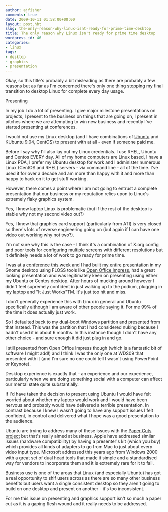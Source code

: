 ```yaml
---
author: ajfisher
comments: true
date: 2009-10-11 01:58:00+00:00
layout: post.hbt
slug: the-only-reason-why-linux-isnt-ready-for-prime-time-desktop
title: The only reason why Linux isn't ready for prime time desktop
wordpress_id: 46
categories:
- linux
tags:
- desktop
- graphics
- presentation
---
```


Okay, so this title's probably a bit misleading as there are probably a few reasons but as far as I'm concerned there's only one thing stopping my final transition to desktop Linux for complete every day usage.

Presenting

In my job I do a lot of presenting. I give major milestone presentations on projects, I present to the business on things that are going on, I present in pitches where we are attempting to win new business and recently I've started presenting at conferences.

I would not use my Linux desktop (and I have combinations of [Ubuntu](http://www.ubuntulinux.com/) and KUbuntu 9.04, CentOS) to present with at all - even if someone paid me.

Before I say why I'll also lay out my Linux credentials. I use RHEL, Ubuntu and Centos EVERY day. All of my home computers are Linux based, I have a Linux PDA, I prefer my Ubuntu desktop for work and I administer numerous Linux (CentOS and RHEL) servers - via command line - all of the time. I've used it for over a decade and am more than happy with it and more than happy to hack on it to get stuff working.

However, there comes a point where I am not going to entrust a complete presentation that our business or my reputation relies upon to Linux's extremely flaky graphics system.

Yes, I know laptop Linux is problematic (but if the rest of the desktop is stable why not my second video out?)

Yes, I know that graphics card support (particularly from ATI) is very closed so there's lots of reverse engineering going on (but again if I can have one video out working why not two?).

I'm not sure why this is the case - I think it's a combination of X.org config and poor tools for configuring multiple screens with different resolutions but it definitely needs a lot of work to go ready for prime time.

I was at a [conference this week](http://south.webdirections.org/) and I had built [my entire presentation](http://technologytreason.blogspot.com/2009/10/web-directions-south-2009-cloud.html) in my Gnome desktop using FLOSS tools like [Open Office Impress](http://www.openoffice.org/), had a great looking presentation and was legitimately keen on presenting using either my Ubuntu or Centos desktop. After hours of mucking around however I didn't feel supremely confident in just walking up to the podium, plugging in my laptop and "It Just Works"TM. It's just too hit and miss.

I don't generally experience this with Linux in general and Ubuntu specifically although I am aware of other people saying it. For me 99% of the time it does actually just work.

So I defaulted back to my dual-boot Windows partition and presented from that instead. This was the partition that I had considered nuking because I hadn't used it in about 6 months. In this instance though I didn't have any other choice - and sure enough it did just plug in and go.

I still presented from Open Office Impress though (which is a fantastic bit of software I might add!) and I think I was the only one at WDS09 that presented with it (and I'm sure no one could tell I wasn't using PowerPoint or Keynote).

Desktop experience is exactly that - an experience and our experience, particularly when we are doing something social with a computer can affect our mental state quite substantially.

If I'd have taken the decision to present using Ubuntu I would have felt worried about whether my laptop would work and I would have been nervous and probably would have delivered a terrible presentation. In contrast because I knew I wasn't going to have any support issues I felt confident, in control and delivered what I hope was a good presentation to the audience.

Ubuntu are trying to address many of these issues with the [Paper Cuts project](https://launchpad.net/hundredpapercuts) but that's really aimed at business. Apple have addressed similar issues (hardware compatibility) by having a presenter's kit (which you buy) which provides all kinds of adapters to go from Mac to just about every video input type. Microsoft addressed this years ago from Windows 2000 with a great set of dual head tools that made it simple and a standardised way for vendors to incorporate them and it is extremely rare for it to fail.

Business use is one of the areas that Linux (and especially Ubuntu) has got a real opportunity to shif users across as there are so many other business benefits but users want a single consistent desktop so they aren't going to build on one desktop and present on another - it's too inconsistent.

For me this issue on presenting and graphics support isn't so much a paper cut as it is a gaping flesh wound and it really needs to be addressed.
